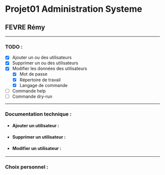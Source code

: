 # Projet01 Administration Systeme
## FEVRE Rémy

---

### TODO :

- [x] Ajouter un ou des utilisateurs
- [x] Supprimer un ou des utilisateurs
- [x] Modifier les données des utilisateurs
  - [x] Mot de passe
  - [x] Répertoire de travail
  - [x] Langage de commande
- [ ] Commande help
- [ ] Commande dry-run

---

### Documentation technique :

- #### Ajouter un utilisateur :

- #### Supprimer un utilisateur :

- #### Modifier un utilisateur :

---

### Choix personnel :
